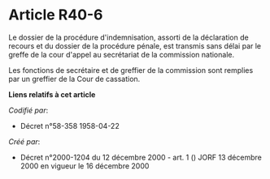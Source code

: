 # Article R40-6

Le dossier de la procédure d'indemnisation, assorti de la déclaration de recours et du dossier de la procédure pénale, est
transmis sans délai par le greffe de la cour d'appel au secrétariat de la commission nationale.

Les fonctions de secrétaire et de greffier de la commission sont remplies par un greffier de la Cour de cassation.

**Liens relatifs à cet article**

_Codifié par_:

  - Décret n°58-358 1958-04-22

_Créé par_:

  - Décret n°2000-1204 du 12 décembre 2000 - art. 1 () JORF 13 décembre 2000 en vigueur le 16 décembre 2000

